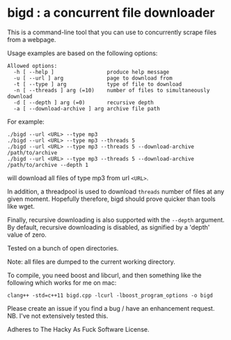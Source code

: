 # bigd : a concurrent file downloader

This is a command-line tool that you can use to concurrently scrape files from a webpage.

Usage examples are based on the following options:

```
Allowed options:
  -h [ --help ]                 produce help message
  -u [ --url ] arg              page to download from
  -t [ --type ] arg             type of file to download
  -n [ --threads ] arg (=10)    number of files to simultaneously download
  -d [ --depth ] arg (=0)       recursive depth
  -a [ --download-archive ] arg archive file path
```

For example:

```
./bigd --url <URL> --type mp3
./bigd --url <URL> --type mp3 --threads 5
./bigd --url <URL> --type mp3 --threads 5 --download-archive /path/to/archive
./bigd --url <URL> --type mp3 --threads 5 --download-archive /path/to/archive --depth 1
```

will download all files of type mp3 from url `<URL>`. 

In addition, a threadpool is used to download `threads` number of files at any given moment.
Hopefully therefore, bigd should prove quicker than tools like wget.

Finally, recursive downloading is also supported with the `--depth` argument. By default,
recursive downloading is disabled, as signified by a 'depth' value of zero.

Tested on a bunch of open directories.

Note: all files are dumped to the current working directory.

To compile, you need boost and libcurl, and then something like the following which works for me on mac:

```
clang++ -std=c++11 bigd.cpp -lcurl -lboost_program_options -o bigd
```

Please create an issue if you find a bug / have an enhancement request. NB. I've not extensively tested this.

Adheres to The Hacky As Fuck Software License.